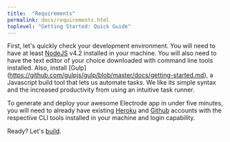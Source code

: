 ```yaml
---
title:  "Requirements"
permalink: docs/requirements.html
toplevel: "Getting Started: Quick Guide"
---
```


First, let's quickly check your development environment. You will need to have at least [NodeJS](https://nodejs.org) v4.2 installed in your machine. You will also need to have the text editor of your choice downloaded with command line tools installed. Also, install [Gulp] (https://github.com/gulpjs/gulp/blob/master/docs/getting-started.md), a Javascript build tool that lets us automate tasks. We like its simple syntax and the increased productivity from using an intuitive task runner.

To generate and deploy your awesome Electrode app in under five minutes, you will need to already have existing [Heroku](https://signup.heroku.com/dc) and [Github](https://github.com/) accounts with the respective CLI tools installed in your machine and login capability.

Ready? Let's [build](build_more.html).
